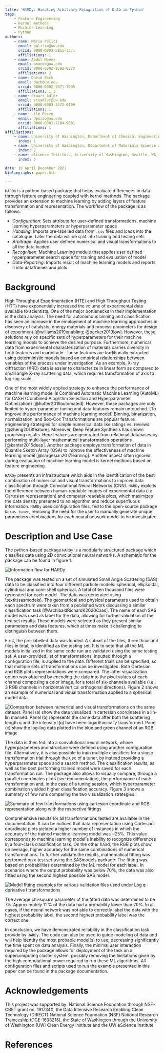 ```yaml
---
title: 'HARDy: Handling Arbitrary Recognition of Data in Python'
tags:
    - Feature Engineering
    - Kernel methods
    - Machine Learning
    - Python
authors:
    - name: Maria Politi
      email: politim@uw.edu
      orcid: 0000-0002-5815-3371
      affiliations: 1
    - name: Abdul Moeez
      email: amoeez@uw.edu
      orcid: 0000-0002-9582-0372
      affiliations: 2
    - name: David Beck
      email: dacb@uw.edu
      orcid: 0000-0002-5371-7035
      affiliations: 1,3
    - name: Stuart Adler
      email: stuadler@uw.edu
      orcid: 0000-0003-3472-0199
      affiliations: 1
    - name: Lilo Pozzo
      email: dpozzo@uw.edu
      orcid: 0000-0001-7104-9061
      affiliations: 1
affiliations:
    - name: University of Washington, Department of Chemical Engineering, Seattle, WA, USA
      index: 1
    - name: University of Washington, Department of Materials Science and Engineering, Seattle, WA, USA
      index: 2
    - name: eScience Institute, University of Washington, Seattle, WA, USA
      index: 3

date: 10 April December 2021
bibliography: paper.bib

---
```

`HARDy` is a python-based package that helps evaluate differences in data through feature engineering coupled with kernel methods. The package provides an extension to machine learning by adding layers of feature transformation and representation. The workflow of the package is as follows:

- _Configuration_: Sets attribute for user-defined transformations, machine learning hyperparameters or hyperparameter space
- _Handling_: Imports pre-labelled data from `.csv` files and loads into the catalogue. Later the data will be split into training and testing sets
- _Arbitrage_: Applies user defined numerical and visual transformations to all the data loaded.
- _Recognition_: Machine Learning module that applies user defined hyperparameter search space for training and evaluation of model
- _Data-Reporting_: Imports result of machine learning models and reports it into dataframes and plots

# Background

High Throughput Experimentation (HTE) and High Throughput Testing (HTT) have exponentially increased the volume of experimental data available to scientists. One of the major bottlenecks in their implementation is the data analysis. The need for autonomous binning and classification has seen an increase in the employment of machine learning approaches in discovery of catalysts, energy materials and process parameters for design of experiment [@williams2019enabling; @becker2019low]. However, these solutions rely on specific sets of hyperparameters for their machine learning models to achieve the desired purpose. Furthermore, numerical data from experimental characterization of materials carries diversity in both features and magnitude. These features are traditionally extracted using deterministic models based on empirical relationships between variables of the process under investigation. As an example, X-ray diffraction (XRD) data is easier to characterize in linear form as compared to small angle X-ray scattering data, which requires transformation of axis to log-log scale.

One of the most widely applied strategy to enhance the performance of machine learning model is Combined Automatic Machine Learning (AutoML) for CASH (Combined Alogrithm Selection and Hyperparameter Optimization) [@hutter2019automated]. However, these packages are only limited to hyper-parameter tuning and data features remain untouched. [To improve the performance of machine learning model] Binning, binarization, normalization, and Box-Cox Transformations are popular feature engineering strategies for simple numerical data like ratings vs. reviews [@zheng2018feature]. Moreover, Deep Feature Synthesis has shown promising results. Here features are generated from relational databases by performing multi-layer mathematical transformation operations [@kanter2015deep]. Another package employs transformation of data in Quantile Sketch Array (QSA) to improve the effectiveness of machine learning model [@nargesian2017learning]. Another aspect often ignored during evaluation of machine learning model is kernel methods based on feature engineering.

`HARDy` presents an infrastructure which aids in the identification of the best combination of numerical and visual transformations to improve data classification through Convolutional Neural Networks (CNN). `HARDy` exploits the difference between human-readable images of experimental data (i.e. Cartesian representation) and computer-readable plots, which maximizes the data density presented to an algorithm and reduce superfluous information. `HARDy` uses configuration files, fed to the open-source package `Keras-tuner`, removing the need for the user to manually generate unique parameters combinations for each neural network model to be investigated.


# Description and Use Case

The python-based package `HARDy` is a modularly structured package which classifies data using 2D convolutional neural networks. A schematic for the package can be found in figure 1.

![Information flow for HARDy](./images/HARDy_diagram.png)

The package was tested on a set of simulated Small Angle Scattering (SAS) data to be classified into four different particle models: spherical, ellipsoidal, cylindrical and core-shell spherical. A total of ten thousand files were generated for each model. The data was generated using \textit{sasmodels}. The geometrical and physical parameters used to obtain each spectrum were taken from a published work discussing a similar classification task [@ArchibaldRichardK2020Caas]. The name of each SAS model was used as label for the data, allowing for further validation of the test set results. These models were selected as they present similar parameters and data features, which at times make it challenging to distinguish between them.

First, the pre-labelled data was loaded. A subset of the files, three thousand files in total, is identified as the testing set. It is to note that all the ML models initialized in the same code run are validated using the same testing set. A user-provided list of transformations, inputted through a configuration file, is applied to the data. Different trials can be specified, so that multiple sets of transformations can be investigated. Both Cartesian and RGB plots representations were compared. The latter visualization option was obtained by encoding the data into the pixel values of each channel composing a color image, for a total of six-channels available (i.e., 3 RGB channels in horizontal/vertical orthogonal directions). Figure 2 shows an example of numerical and visual transformation applied to a spherical model data.

![Comparison between numerical and visual transformations on the same dataset. Panel (a) show the data visualized in cartesian coordinates in a lin-lin manned. Panel (b) represents the same data after both the scattering length q and the intensity I(q) have been logarithmically transformed. Panel (c) show the log-log data plotted in the blue and green channel of an RGB image](./images/panelplot.png)

The data is then fed into a convolutional neural network, whose hyperparameters and structure were defined using another configuration file. Alternatively, it is also possible to train multiple classifiers for a single transformation trial through the use of a tuner, by instead providing a hyperparameter space and a search method. The classification results, as well as the best performing trained model were saved for each transformation run. The package also allows to visually compare, through a parallel coordinates plots (see documentation), the performance of each transformation and, in the case of a tuning session, which hyperparameter combination yielded higher classification accuracy. Figure 3 shows a summary of few runs comparing the two visualization strategies. 

![Summary of few transformations using cartesian coordinate and RGB representation along with the respective fittings](./images/transformation_run_example.png)

Comprehensive results for all transformations tested are available in the documentation. It can be noticed that data representation using Cartesian coordinate plots yielded a higher number of instances in which the accuracy of the trained machine learning model was ~25\%. This value corresponds to machine learning model's inability to recognize differences in a four-class classification task. On the other hand, the RGB plots show, on average, higher accuracy for the same combinations of numerical transformations. To further validate the results, mathematical fitting was performed on a test set using the SASmodels package. The fitting was based on probabilities determined by the ML model for each label. In scenarios where the output probability was below 70\%, the data was also fitted using the second highest possible SAS model.

![Model fitting examples for various validation files used under Log q - derivative I transformations](./images/fitting_example.png)

The average chi-square parameter of the fitted data was determined to be 7.5. Approximately 11 \% of the data had a probability lower than 70\%. In all cases, if the neural network was not able to correctly label the data with the highest probability label, the second highest probability label was the correct one.

In conclusion, we have demonstrated reliability in the classification task provide by `HARDy`. The code can also be used to guide modeling of data and will help identify the most probable model(s) to use, decreasing significantly the time spent on data analysis. Finally, the minimal user interaction required by the package allows for deployment of the task on a supercomputing cluster system, possibly removing the limitations given by the high computational power required to run these ML algorithms. All configuration files and scripts used to run the example presented in this paper can be found in the package documentation.


# Acknowledgements
This project was supported by: National Science Foundation through NSF-CBET grant no. 1917340, the Data Intensive Research Enabling Clean Technology (DIRECT) National Science Foundation (NSF) National Research Traineeship (DGE-1633216), the State of Washington through the University of Washington (UW) Clean Energy Institute and the UW eScience Institute

# References
